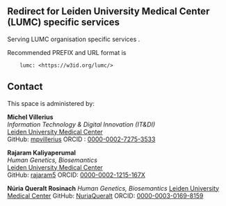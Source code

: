 ## Redirect for Leiden University Medical Center (LUMC) specific services 

Serving LUMC organisation specific services .

Recommended PREFIX and URL format is 

        lumc: <https://w3id.org/lumc/>

## Contact
This space is administered by:  
  
**Michel Villerius**  
*Information Technology & Digital Innovation (IT&DI)*  
[Leiden University Medical Center](https://www.lumc.nl/?setlanguage=English&setcountry=en)  
GitHub: [mpvillerius](https://github.com/mpvillerius)
ORCID : [0000-0002-7275-3533](https://orcid.org/0000-0002-7275-3533)
  
**Rajaram Kaliyaperumal**  
*Human Genetics, Biosemantics*  
[Leiden University Medical Center](https://www.lumc.nl/?setlanguage=English&setcountry=en)  
GitHub: [rajaram5](https://github.com/rajaram5)
ORCID: [0000-0002-1215-167X](https://orcid.org/0000-0002-1215-167X)

**Núria Queralt Rosinach**
*Human Genetics, Biosemantics*
[Leiden University Medical Center](https://www.lumc.nl/?setlanguage=English&setcountry=en)
GitHub: [NuriaQueralt](https://github.com/NuriaQueralt)
ORCID: [0000-0003-0169-8159](https://orcid.org/0000-0003-0169-8159)

